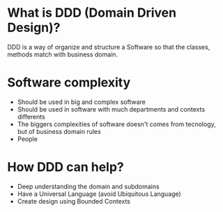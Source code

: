 # What is DDD (Domain Driven Design)?
DDD is a way of organize and structure a Software so that the classes, methods match with business domain.

# Software complexity
- Should be used in big and complex software
- Should be used in software with much departments and contexts differents
- The biggers complexities of software doesn't comes from tecnology, but of business domain rules
- People

# How DDD can help?
- Deep understanding the domain and subdomains
- Have a Universal Language (avoid Ubiquitous Language)
- Create design using Bounded Contexts
